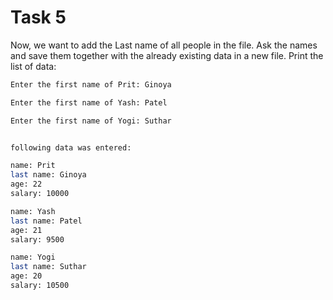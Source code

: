 
# Task 5

Now, we want to add the Last name of all people in the file. Ask the names and save them together with the already existing data in a new file. Print the list of data:
 
```bash
Enter the first name of Prit: Ginoya

Enter the first name of Yash: Patel

Enter the first name of Yogi: Suthar


following data was entered:

name: Prit
last name: Ginoya
age: 22
salary: 10000

name: Yash
last name: Patel
age: 21
salary: 9500

name: Yogi
last name: Suthar
age: 20
salary: 10500
```
